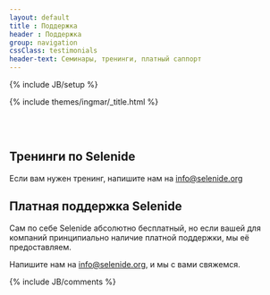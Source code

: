 ```yaml
---
layout: default
title : Поддержка
header : Поддержка
group: navigation
cssClass: testimonials
header-text: Семинары, тренинги, платный саппорт
---
```

{% include JB/setup %}

{% include themes/ingmar/_title.html %}

<br/>
<br/>

<div class="wrapper-content">
  <section>
    
   <h2>Тренинги по Selenide</h2>
   
   Если вам нужен тренинг, напишите нам на info@selenide.org 
   
   <h2>Платная поддержка Selenide</h2>
   
   Сам по себе Selenide абсолютно бесплатный, но если вашей для компаний принципиально наличие платной поддержки, мы её предоставляем.
   
   Напишите нам на info@selenide.org, и мы с вами свяжемся. 
   
  </section>
</div>

<div class="vspace"></div>

<div class="wrapper-content center">
  <section>
    {% include JB/comments %}
  </section>
</div>

